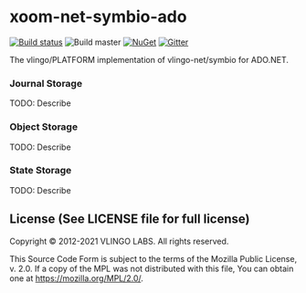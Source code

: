 # xoom-net-symbio-ado

[![Build status](https://ci.appveyor.com/api/projects/status/ug298v7ucwsvpj84?svg=true)](https://ci.appveyor.com/project/VlingoNetOwner/xoom-net-symbio-ado)
![Build master](https://github.com/vlingo-net/vlingo-net-symbio-ado/workflows/.NET/badge.svg)
[![NuGet](https://img.shields.io/nuget/v/Vlingo.Xoom.Symbio.Ado.svg)](https://www.nuget.org/packages/Vlingo.Xoom.Symbio.Ado)
[![Gitter](https://badges.gitter.im/vlingo-platform-net/community.svg)](https://gitter.im/vlingo-platform-net/community?utm_source=badge&utm_medium=badge&utm_campaign=pr-badge)

The vlingo/PLATFORM implementation of vlingo-net/symbio for ADO.NET.

### Journal Storage

TODO: Describe

### Object Storage

TODO: Describe

### State Storage

TODO: Describe


License (See LICENSE file for full license)
-------------------------------------------
Copyright © 2012-2021 VLINGO LABS. All rights reserved.

This Source Code Form is subject to the terms of the
Mozilla Public License, v. 2.0. If a copy of the MPL
was not distributed with this file, You can obtain
one at https://mozilla.org/MPL/2.0/.